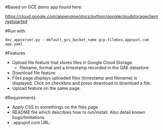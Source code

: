 #Based on GCE demo app found here:

https://cloud.google.com/appengine/docs/python/googlecloudstorageclient/getstarted

#Run with

    dev_appserver.py --default_gcs_bucket_name gcp-filebox.appspot.com app.yaml

#Features
* Upload file feature that stores files in Google Cloud Storage.
    - filename, format and a timestamp recorded in the GAE datastore
* Download file feature
* Files page displays uploaded files (timestamp and filename) is displayed. Click on checkbox and press download to download a file. 
* Upload feature on the same page.

#Requirements
* Apply CSS to somethings on the files page
* README file which descrbies how to run/install. Also detail known bugs/limitations. 
* .appspot.com URL: 